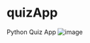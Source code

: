 # quizApp
Python Quiz App
![image](https://user-images.githubusercontent.com/79838394/227950787-ed24f39f-13a6-48b8-b5d4-bad7e995ab2d.png)
